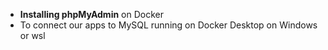 - **Installing phpMyAdmin**  on Docker
- To connect our apps to MySQL running on Docker Desktop on Windows or wsl
